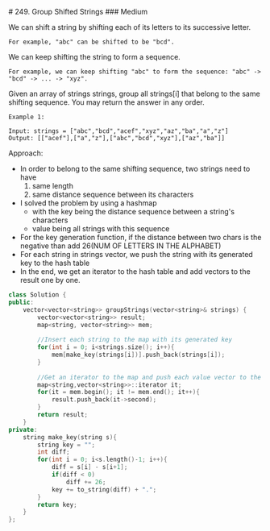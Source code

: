 # 249. Group Shifted Strings
### Medium

We can shift a string by shifting each of its letters to its successive letter.

    For example, "abc" can be shifted to be "bcd".

We can keep shifting the string to form a sequence.

    For example, we can keep shifting "abc" to form the sequence: "abc" -> "bcd" -> ... -> "xyz".

Given an array of strings strings, group all strings[i] that belong to the same shifting sequence. You may return the answer in any order.

    Example 1:

    Input: strings = ["abc","bcd","acef","xyz","az","ba","a","z"]
    Output: [["acef"],["a","z"],["abc","bcd","xyz"],["az","ba"]]

Approach:
* In order to belong to the same shifting sequence, two strings need to have
    1. same length
    2. same distance sequence between its characters
* I solved the problem by using a hashmap 
    * with the key being the distance sequence between a string's characters
    * value being all strings with this sequence
* For the key generation function, if the distance between two chars is the negative than add 26(NUM OF LETTERS IN THE ALPHABET)
* For each string in strings vector, we push the string with its generated key to the hash table
* In the end, we get an iterator to the hash table and add vectors to the result one by one.

```cpp
class Solution {
public:
    vector<vector<string>> groupStrings(vector<string>& strings) {
        vector<vector<string>> result;
        map<string, vector<string>> mem;
        
        //Insert each string to the map with its generated key
        for(int i = 0; i<strings.size(); i++){
            mem[make_key(strings[i])].push_back(strings[i]);
        }
        
        //Get an iterator to the map and push each value vector to the result and return in the end
        map<string,vector<string>>::iterator it;
        for(it = mem.begin(); it != mem.end(); it++){
            result.push_back(it->second);
        }
        return result;
    }
private:
    string make_key(string s){
        string key = "";
        int diff;
        for(int i = 0; i<s.length()-1; i++){
            diff = s[i] - s[i+1];
            if(diff < 0)  
                diff += 26;
            key += to_string(diff) + ".";
        }
        return key;
    }
};
```